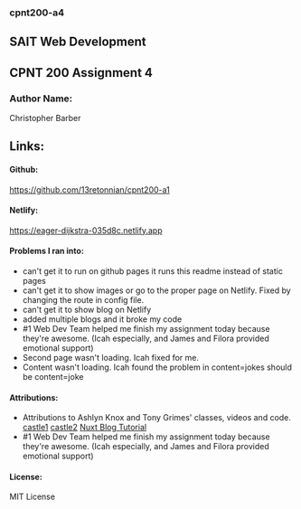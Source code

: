 ### cpnt200-a4

## SAIT Web Development
## CPNT 200 Assignment 4

### Author Name:
Christopher Barber

## Links:
#### Github:
https://github.com/13retonnian/cpnt200-a1
#### Netlify:
https://eager-dijkstra-035d8c.netlify.app

#### Problems I ran into:
- can't get it to run on github pages it runs this readme instead of static pages
- can't get it to show images or go to the proper page on Netlify. Fixed by changing the route in config file.
- can't get it to show blog on Netlify
- added multiple blogs and it broke my code
- #1 Web Dev Team helped me finish my assignment today because they're awesome. (Icah especially, and James and Filora provided emotional support)
- Second page wasn't loading. Icah fixed for me.
- Content wasn't loading. Icah found the problem in content=jokes should be content=joke

#### Attributions:
- Attributions to Ashlyn Knox and Tony Grimes' classes, videos and code.
[castle1](https://www.pexels.com/photo/castle-near-body-of-water-under-golden-hour-1843364/)
[castle2](https://www.pexels.com/photo/scenic-photo-of-castle-during-dawn-2832044/)
[Nuxt Blog Tutorial](https://nuxtjs.org/tutorials/creating-blog-with-nuxt-content)
- #1 Web Dev Team helped me finish my assignment today because they're awesome. (Icah especially, and James and Filora provided emotional support)


#### License:
MIT License